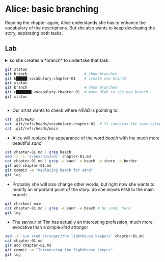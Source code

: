 # Alice: basic branching

Reading the chapter again, Alice understands she has to enhance the vocabulary of the descriptions. But she also wants to keep developing the story, separating both tasks.

## Lab

<details>
<summary>
so she creates a *branch* to undertake that task.

```bash
git status
git branch                          # show branches
git b█████ vocabulary-chapter-01    # create new branch
git status
git branch                          # show branches
git c███████ vocabulary-chapter-01  # move HEAD to the new branch
git status
```
</summary>

---
#### Solution

```bash
git status
git branch
git branch vocabulary-chapter-01
git status
git branch
git checkout vocabulary-chapter-01
git status
```
---

</details>

* Our artist wants to check where *HEAD* is pointing to:

```bash
cat .git/HEAD
cat .git/refs/heads/vocabulary-chapter-01  # It contains the same value than main!
cat .git/refs/heads/main
```

* Alice will replace the appearance of the word *beach* with the much more beautiful *sand*

```bash
cat chapter-01.md | grep beach
sed -z -i 's/beach/sand/' chapter-01.md
cat chapter-01.md | grep -e sand -e beach -e shore -e border
git add chapter-01.md
git commit -m "Replacing beach for sand"
git log
```

* Probably she will also change other words, but right now she wants to modify an important point of the story. So she moves `HEAD` to the main branch

```bash
git checkout main
cat chapter-01.md | grep -e sand -e beach # No sand, here
git log
```

* The saviour of Tim has actually an interesting profession, much more evocative than a simple *kind stranger*

```bash
sed -i 's/a kind stranger/the lighthouse keeper/' chapter-01.md
cat chapter-01.md
git add chapter-01.md
git commit -m "Introducing the lighthouse keeper"
git log
```